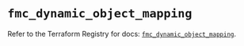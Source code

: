 # `fmc_dynamic_object_mapping`

Refer to the Terraform Registry for docs: [`fmc_dynamic_object_mapping`](https://registry.terraform.io/providers/ciscodevnet/fmc/1.5.2/docs/resources/dynamic_object_mapping).
